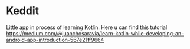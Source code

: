 # Keddit
Little app in process of learning Kotlin.
Here u can find this tutorial https://medium.com/@juanchosaravia/learn-kotlin-while-developing-an-android-app-introduction-567e21ff9664
